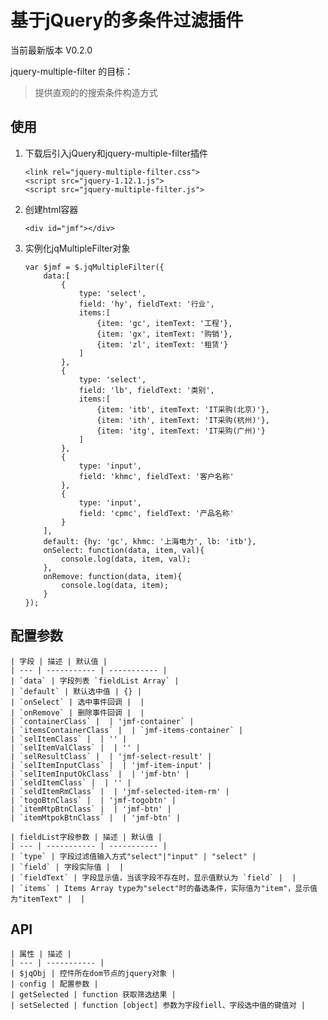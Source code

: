 # 基于jQuery的多条件过滤插件
  当前最新版本 V0.2.0

jquery-multiple-filter 的目标：

> 提供直观的的搜索条件构造方式

## 使用

1. 下载后引入jQuery和jquery-multiple-filter插件

	```
	<link rel="jquery-multiple-filter.css">
  	<script src="jquery-1.12.1.js">
  	<script src="jquery-multiple-filter.js">
	```
2. 创建html容器

	```
	<div id="jmf"></div>
	```
3. 实例化jqMultipleFilter对象

	```
	var $jmf = $.jqMultipleFilter({
		data:[
            {
                type: 'select',
                field: 'hy', fieldText: '行业',
                items:[
                    {item: 'gc', itemText: '工程'},
                    {item: 'gx', itemText: '购销'},
                    {item: 'zl', itemText: '租赁'}
                ]
            },
            {
                type: 'select',
                field: 'lb', fieldText: '类别',
                items:[
                    {item: 'itb', itemText: 'IT采购(北京)'},
                    {item: 'ith', itemText: 'IT采购(杭州)'},
                    {item: 'itg', itemText: 'IT采购(广州)'}
                ]
            },
            {
                type: 'input',
                field: 'khmc', fieldText: '客户名称'
            },
            {
                type: 'input',
                field: 'cpmc', fieldText: '产品名称'
            }
        ],
        default: {hy: 'gc', khmc: '上海电力', lb: 'itb'},
        onSelect: function(data, item, val){
            console.log(data, item, val);
        },
        onRemove: function(data, item){
            console.log(data, item);
        }
	});
	```
## 配置参数

    | 字段 | 描述 | 默认值 |
    | --- | ----------- | ----------- |
    | `data` | 字段列表 `fieldList Array` |
    | `default` | 默认选中值 | {} |
    | `onSelect` | 选中事件回调 |  |
    | `onRemove` | 删除事件回调 |  |
    | `containerClass` |  | 'jmf-container` |
    | `itemsContainerClass` |  | `jmf-items-container` |
    | `selItemClass` |  | '' |
    | `selItemValClass` |  | '' |
    | `selResultClass` |  | 'jmf-select-result' |
    | `selItemInputClass` |  | 'jmf-item-input' |
    | `selItemInputOkClass` |  | 'jmf-btn' |
    | `seldItemClass` |  | '' |
    | `seldItemRmClass` |  | 'jmf-selected-item-rm' |
    | `togoBtnClass` |  | 'jmf-togobtn' |
    | `itemMtpBtnClass` |  | 'jmf-btn' |
    | `itemMtpokBtnClass` |  | 'jmf-btn' |

    | fieldList字段参数 | 描述 | 默认值 |
    | --- | ----------- | ----------- |
    | `type` | 字段过滤值输入方式"select"|"input" | "select" |
    | `field` | 字段实际值 |  |
    | `fieldText` | 字段显示值，当该字段不存在时，显示值默认为 `field` |  |
    | `items` | Items Array type为"select"时的备选条件，实际值为"item"，显示值为"itemText" |  |

## API

    | 属性 | 描述 |
    | --- | ----------- |
    | $jqObj | 控件所在dom节点的jquery对象 |
    | config | 配置参数 |
    | getSelected | function 获取筛选结果 |
    | setSelected | function [object] 参数为字段fiell、字段选中值的键值对 |

